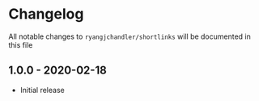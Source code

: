 # Changelog

All notable changes to `ryangjchandler/shortlinks` will be documented in this file

## 1.0.0 - 2020-02-18

- Initial release
